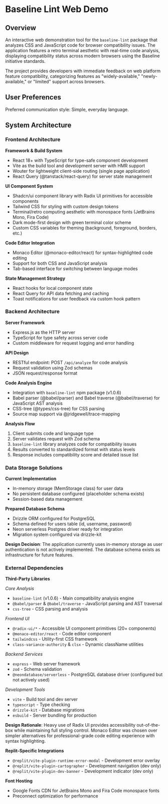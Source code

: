 # Baseline Lint Web Demo

## Overview

An interactive web demonstration tool for the `baseline-lint` package that analyzes CSS and JavaScript code for browser compatibility issues. The application features a retro terminal aesthetic with real-time code analysis, displaying compatibility status across modern browsers using the Baseline initiative standards.

The project provides developers with immediate feedback on web platform feature compatibility, categorizing features as "widely-available," "newly-available," or "limited" support across browsers.

## User Preferences

Preferred communication style: Simple, everyday language.

## System Architecture

### Frontend Architecture

**Framework & Build System**
- React 18+ with TypeScript for type-safe component development
- Vite as the build tool and development server with HMR support
- Wouter for lightweight client-side routing (single page application)
- React Query (@tanstack/react-query) for server state management

**UI Component System**
- Shadcn/ui component library with Radix UI primitives for accessible components
- Tailwind CSS for styling with custom design tokens
- Terminal/retro computing aesthetic with monospace fonts (JetBrains Mono, Fira Code)
- Dark mode-first design with green terminal color scheme
- Custom CSS variables for theming (background, foreground, borders, etc.)

**Code Editor Integration**
- Monaco Editor (@monaco-editor/react) for syntax-highlighted code editing
- Support for both CSS and JavaScript analysis
- Tab-based interface for switching between language modes

**State Management Strategy**
- React hooks for local component state
- React Query for API data fetching and caching
- Toast notifications for user feedback via custom hook pattern

### Backend Architecture

**Server Framework**
- Express.js as the HTTP server
- TypeScript for type safety across server code
- Custom middleware for request logging and error handling

**API Design**
- RESTful endpoint: POST `/api/analyze` for code analysis
- Request validation using Zod schemas
- JSON request/response format

**Code Analysis Engine**
- Integration with `baseline-lint` npm package (v1.0.6)
- Babel parser (@babel/parser) and Babel traverse (@babel/traverse) for JavaScript AST analysis
- CSS-tree (@types/css-tree) for CSS parsing
- Source map support via @jridgewell/trace-mapping

**Analysis Flow**
1. Client submits code and language type
2. Server validates request with Zod schema
3. `baseline-lint` library analyzes code for compatibility issues
4. Results converted to standardized format with status levels
5. Response includes compatibility score and detailed issue list

### Data Storage Solutions

**Current Implementation**
- In-memory storage (MemStorage class) for user data
- No persistent database configured (placeholder schema exists)
- Session-based data management

**Prepared Database Schema**
- Drizzle ORM configured for PostgreSQL
- Schema defined for users table (id, username, password)
- Neon serverless Postgres driver ready for integration
- Migration system configured via drizzle-kit

**Design Decision**: The application currently uses in-memory storage as user authentication is not actively implemented. The database schema exists as infrastructure for future features.

### External Dependencies

**Third-Party Libraries**

*Core Analysis*
- `baseline-lint` (v1.0.6) - Main compatibility analysis engine
- `@babel/parser` & `@babel/traverse` - JavaScript parsing and AST traversal
- `css-tree` - CSS parsing and analysis

*Frontend UI*
- `@radix-ui/*` - Accessible UI component primitives (20+ components)
- `@monaco-editor/react` - Code editor component
- `tailwindcss` - Utility-first CSS framework
- `class-variance-authority` & `clsx` - Dynamic className utilities

*Backend Services*
- `express` - Web server framework
- `zod` - Schema validation
- `@neondatabase/serverless` - PostgreSQL database driver (configured but not actively used)

*Development Tools*
- `vite` - Build tool and dev server
- `typescript` - Type checking
- `drizzle-kit` - Database migrations
- `esbuild` - Server bundling for production

**Design Rationale**: Heavy use of Radix UI provides accessibility out-of-the-box while maintaining full styling control. Monaco Editor was chosen over simpler alternatives for professional-grade code editing experience with syntax highlighting.

**Replit-Specific Integrations**
- `@replit/vite-plugin-runtime-error-modal` - Development error overlay
- `@replit/vite-plugin-cartographer` - Development navigation (dev only)
- `@replit/vite-plugin-dev-banner` - Development indicator (dev only)

**Font Hosting**
- Google Fonts CDN for JetBrains Mono and Fira Code monospace fonts
- Preconnect optimization for performance